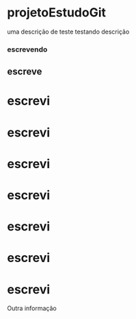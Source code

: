 # projetoEstudoGit

uma descrição de teste
testando descrição
### escrevendo
## escreve
# escrevi

# escrevi
# escrevi
# escrevi
# escrevi
# escrevi
# escrevi

Outra informação

